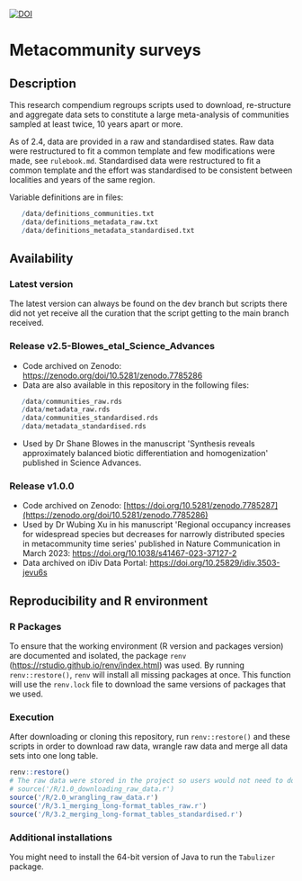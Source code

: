 
[![DOI](https://zenodo.org/badge/454080355.svg)](https://zenodo.org/badge/latestdoi/454080355)

# Metacommunity surveys

## Description

This research compendium regroups scripts used to download, re-structure and
aggregate data sets to constitute a large meta-analysis of communities sampled at
least twice, 10 years apart or more.  

As of 2.4, data are provided in a raw and standardised states. Raw data were restructured
to fit a common template and few modifications were made, see `rulebook.md`. Standardised
data were restructured to fit a common template and the effort was standardised to be
consistent between localities and years of the same region.  

Variable definitions are in files:
``` r
   /data/definitions_communities.txt
   /data/definitions_metadata_raw.txt
   /data/definitions_metadata_standardised.txt
```

## Availability
### Latest version
The latest version can always be found on the dev branch but scripts there did
not yet receive all the curation that the script getting to the main branch received.

### Release v2.5-Blowes_etal_Science_Advances 

 - Code archived on Zenodo: https://zenodo.org/doi/10.5281/zenodo.7785286
 - Data are also available in this repository in the following files:
 
 ``` r
    /data/communities_raw.rds
    /data/metadata_raw.rds
    /data/communities_standardised.rds
    /data/metadata_standardised.rds
 ```
 - Used by Dr Shane Blowes in the manuscript 'Synthesis reveals approximately
 balanced biotic differentiation and homogenization' published in Science Advances.

### Release v1.0.0

 - Code archived on Zenodo: [https://doi.org/10.5281/zenodo.7785287](https://zenodo.org/doi/10.5281/zenodo.7785286)
 - Used by Dr Wubing Xu in his manuscript 'Regional occupancy increases for
 widespread species but decreases for narrowly distributed species in metacommunity
 time series' published in Nature Communication in March 2023: https://doi.org/10.1038/s41467-023-37127-2
 - Data archived on iDiv Data Portal: https://doi.org/10.25829/idiv.3503-jevu6s


## Reproducibility and R environment
### R Packages
To ensure that the working environment (R version and packages version) are documented
and isolated, the package `renv` (https://rstudio.github.io/renv/index.html) was used.
By running `renv::restore()`, `renv` will install all missing packages at once.
This function will use the `renv.lock` file to download the same versions of packages that we used.

### Execution
After downloading or cloning this repository, run `renv::restore()` and these
scripts in order to download raw data, wrangle raw data and merge all data sets into one long table.
``` r
renv::restore()
# The raw data were stored in the project so users would not need to download them
# source('/R/1.0_downloading_raw_data.r')
source('/R/2.0_wrangling_raw_data.r')
source('/R/3.1_merging_long-format_tables_raw.r')
source('/R/3.2_merging_long-format_tables_standardised.r')
```

### Additional installations
You might need to install the 64-bit version of Java to run the `Tabulizer` package.

